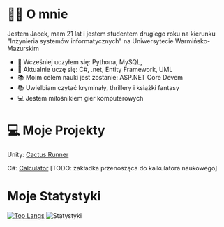 # 🙋‍♂️ O mnie
Jestem Jacek, mam 21 lat i jestem studentem drugiego roku na kierunku "Inżynieria systemów informatycznych" na Uniwersytecie Warmińsko-Mazurskim

- 🔭 Wcześniej uczyłem się: Pythona, MySQL, 
- 🌱 Aktualnie uczę się: C#, .net, Entity Framework, UML
- 📚 Moim celem nauki jest zostanie: ASP.NET Core Devem
- 📚 Uwielbiam czytać kryminały, thrillery i książki fantasy
- 💻 Jestem miłośnikiem gier komputerowych

# 💻 Moje Projekty 
Unity: [Cactus Runner](https://github.com/Vex0on/Unity/tree/main/Cactus_Runner_2D)

C#: [Calculator](https://github.com/Vex0on/C_Sharp/blob/main/BasicCalc/Form1.cs) [TODO: zakładka przenosząca do kalkulatora naukowego]

# Moje Statystyki

[![Top Langs](https://github-readme-stats.vercel.app/api/top-langs/?username=Vex0on)](https://github.com/Vex0on/github-readme-stats)
![Statystyki](https://github-readme-stats.vercel.app/api?username=Vex0on)
